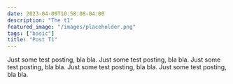 ```yaml
---
date: 2023-04-09T10:58:08-04:00
description: "The t1"
featured_image: "/images/placeholder.png"
tags: ["basic"]
title: "Post T1"
---
```


Just some test posting, bla bla. 
Just some test posting, bla bla. 
Just some test posting, bla bla. 
Just some test posting, bla bla. 
Just some test posting, bla bla. 
